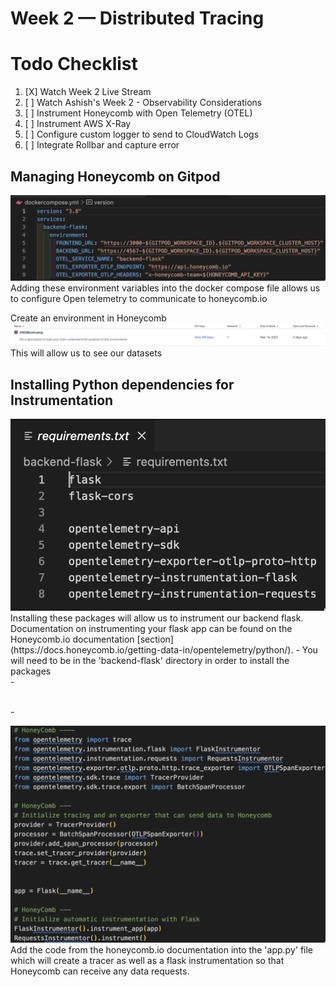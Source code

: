 # Week 2 — Distributed Tracing

# Todo Checklist 

1. [X] Watch Week 2 Live Stream 
2. [ ] Watch Ashish's Week 2 - Observability Considerations 
3. [ ] Instrument Honeycomb with Open Telemetry (OTEL)
4. [ ] Instrument AWS X-Ray
5. [ ] Configure custom logger to send to CloudWatch Logs
6. [ ] Integrate Rollbar and capture error 



## Managing Honeycomb on Gitpod 
<img src= ./images/OTELDC.png>
Adding these environment variables into the docker compose file allows us to configure Open telemetry to communicate to honeycomb.io

Create an environment in Honeycomb 
<img src= ./images/HoneyEnv.png>
This will allow us to see our datasets 



## Installing Python dependencies for Instrumentation 

<img src= ./images/PyComb.png>
Installing these packages will allow us to instrument our backend flask. Documentation on instrumenting your flask app can be found on the Honeycomb.io documentation [section] (https://docs.honeycomb.io/getting-data-in/opentelemetry/python/). 
-  You will need to be in the 'backend-flask' directory in order to install the packages <br />- 

<br />- 

<img src= ./images/BackEndHC.png>
Add the code from the honeycomb.io documentation into the 'app.py' file which will create a tracer as well as a flask instrumentation so that Honeycomb can receive any data requests. 










